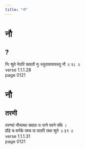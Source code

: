 ```yaml
---
title: "नौ"
---
```


# नौ
## ?
निः श्रुते नेतरि ख्यातौ नुः स्तुतावव्ययस्तु नौ ॥ २८ ॥<BR>verse 1.1.1.28<BR>page 0121

# नौ
## तरणी
तरण्यां नौस्तथा ख्यातः पः पाने पवने पथि ।<BR>प्रौढे च वर्णके पश्च पा पातरि तथा श्रुते ॥ ३१ ॥<BR>verse 1.1.1.31<BR>page 0121

